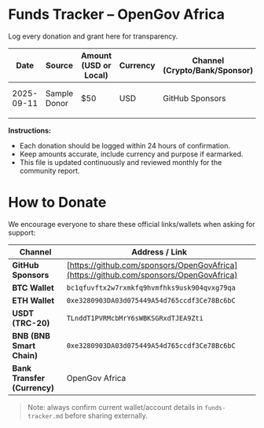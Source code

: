 # Funds Tracker – OpenGov Africa  

Log every donation and grant here for transparency.  

| Date | Source | Amount (USD or Local) | Currency | Channel (Crypto/Bank/Sponsor) | Purpose / Notes |
|------|--------|---------------------|---------|-----------------------------|----------------|
| 2025-09-11 | Sample Donor | $50 | USD | GitHub Sponsors | First community donation |
|            |                |     |     |                             |                |

**Instructions:**  
- Each donation should be logged within 24 hours of confirmation.  
- Keep amounts accurate, include currency and purpose if earmarked.  
- This file is updated continuously and reviewed monthly for the community report.  

# How to Donate

We encourage everyone to share these official links/wallets when asking for support:  

| Channel | Address / Link |
|--------|----------------|
| **GitHub Sponsors** | [https://github.com/sponsors/OpenGovAfrica](https://github.com/sponsors/OpenGovAfrica) |
| **BTC Wallet** | `bc1qfuvftx2w7rxmkfq9hvmfhks9usk904qvxg79qa` |
| **ETH Wallet** | `0xe3280903DA03d075449A54d765ccdf3Ce78Bc6bC` |
| **USDT (TRC-20)** | `TLnddT1PVRMcbMrY6sWBKSGRxdTJEA9Zti` |
| **BNB (BNB Smart Chain)** | `0xe3280903DA03d075449A54d765ccdf3Ce78Bc6bC` |
| **Bank Transfer (Currency)** | OpenGov Africa | Bank | Account No |

> Note: always confirm current wallet/account details in `funds-tracker.md` before sharing externally.
